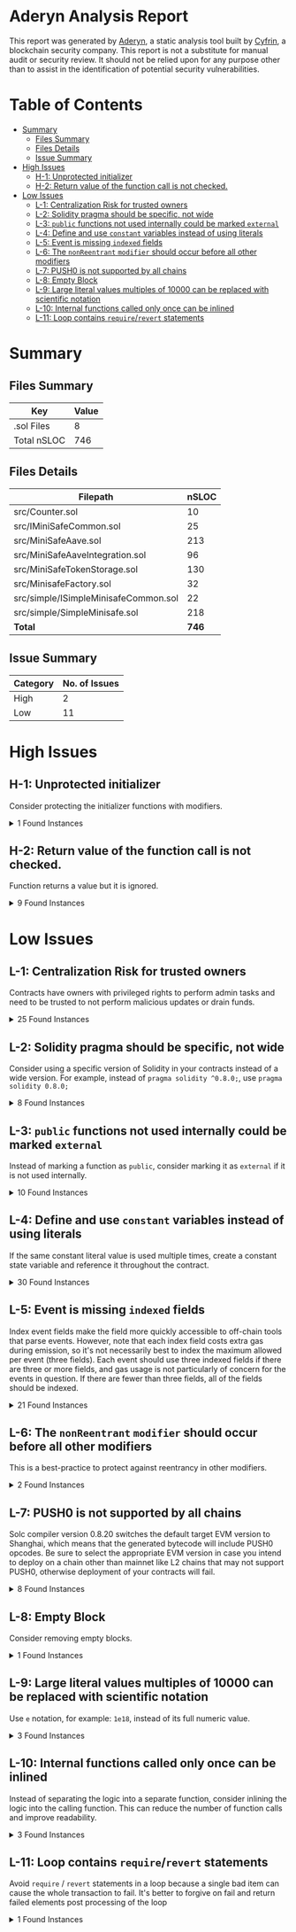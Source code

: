 # Aderyn Analysis Report

This report was generated by [Aderyn](https://github.com/Cyfrin/aderyn), a static analysis tool built by [Cyfrin](https://cyfrin.io), a blockchain security company. This report is not a substitute for manual audit or security review. It should not be relied upon for any purpose other than to assist in the identification of potential security vulnerabilities.
# Table of Contents

- [Summary](#summary)
  - [Files Summary](#files-summary)
  - [Files Details](#files-details)
  - [Issue Summary](#issue-summary)
- [High Issues](#high-issues)
  - [H-1: Unprotected initializer](#h-1-unprotected-initializer)
  - [H-2: Return value of the function call is not checked.](#h-2-return-value-of-the-function-call-is-not-checked)
- [Low Issues](#low-issues)
  - [L-1: Centralization Risk for trusted owners](#l-1-centralization-risk-for-trusted-owners)
  - [L-2: Solidity pragma should be specific, not wide](#l-2-solidity-pragma-should-be-specific-not-wide)
  - [L-3: `public` functions not used internally could be marked `external`](#l-3-public-functions-not-used-internally-could-be-marked-external)
  - [L-4: Define and use `constant` variables instead of using literals](#l-4-define-and-use-constant-variables-instead-of-using-literals)
  - [L-5: Event is missing `indexed` fields](#l-5-event-is-missing-indexed-fields)
  - [L-6: The `nonReentrant` `modifier` should occur before all other modifiers](#l-6-the-nonreentrant-modifier-should-occur-before-all-other-modifiers)
  - [L-7: PUSH0 is not supported by all chains](#l-7-push0-is-not-supported-by-all-chains)
  - [L-8: Empty Block](#l-8-empty-block)
  - [L-9: Large literal values multiples of 10000 can be replaced with scientific notation](#l-9-large-literal-values-multiples-of-10000-can-be-replaced-with-scientific-notation)
  - [L-10: Internal functions called only once can be inlined](#l-10-internal-functions-called-only-once-can-be-inlined)
  - [L-11: Loop contains `require`/`revert` statements](#l-11-loop-contains-requirerevert-statements)


# Summary

## Files Summary

| Key | Value |
| --- | --- |
| .sol Files | 8 |
| Total nSLOC | 746 |


## Files Details

| Filepath | nSLOC |
| --- | --- |
| src/Counter.sol | 10 |
| src/IMiniSafeCommon.sol | 25 |
| src/MiniSafeAave.sol | 213 |
| src/MiniSafeAaveIntegration.sol | 96 |
| src/MiniSafeTokenStorage.sol | 130 |
| src/MinisafeFactory.sol | 32 |
| src/simple/ISimpleMinisafeCommon.sol | 22 |
| src/simple/SimpleMinisafe.sol | 218 |
| **Total** | **746** |


## Issue Summary

| Category | No. of Issues |
| --- | --- |
| High | 2 |
| Low | 11 |


# High Issues

## H-1: Unprotected initializer

Consider protecting the initializer functions with modifiers.

<details><summary>1 Found Instances</summary>


- Found in src/MiniSafeAaveIntegration.sol [Line: 50](src/MiniSafeAaveIntegration.sol#L50)

	```solidity
	function initializeBaseTokens() internal {
	```

</details>



## H-2: Return value of the function call is not checked.

Function returns a value but it is ignored.

<details><summary>9 Found Instances</summary>


- Found in src/MiniSafeAave.sol [Line: 157](src/MiniSafeAave.sol#L157)

	```solidity
	        tokenStorage.updateUserTokenShare(user, tokenAddress, shareAmount, isDeposit);
	```

- Found in src/MiniSafeAave.sol [Line: 183](src/MiniSafeAave.sol#L183)

	```solidity
	            tokenStorage.addUserIncentives(upliner, uplinerReward);
	```

- Found in src/MiniSafeAave.sol [Line: 206](src/MiniSafeAave.sol#L206)

	```solidity
	        aaveIntegration.withdrawFromAave(tokenAddress, amount, msg.sender);
	```

- Found in src/MiniSafeAave.sol [Line: 323](src/MiniSafeAave.sol#L323)

	```solidity
	        aaveIntegration.withdrawFromAave(tokenAddress, userShare, msg.sender);
	```

- Found in src/MiniSafeAave.sol [Line: 329](src/MiniSafeAave.sol#L329)

	```solidity
	        tokenStorage.removeUserIncentives(msg.sender, MIN_TOKENS_FOR_TIMELOCK_BREAK);
	```

- Found in src/MiniSafeAaveIntegration.sol [Line: 55](src/MiniSafeAaveIntegration.sol#L55)

	```solidity
	            tokenStorage.addSupportedToken(tokenStorage.CUSD_TOKEN_ADDRESS(), cUsdATokenAddress);
	```

- Found in src/simple/SimpleMinisafe.sol [Line: 305](src/simple/SimpleMinisafe.sol#L305)

	```solidity
	        updateUserTokenShare(msg.sender, tokenAddress, amount, true);
	```

- Found in src/simple/SimpleMinisafe.sol [Line: 337](src/simple/SimpleMinisafe.sol#L337)

	```solidity
	        updateUserTokenShare(msg.sender, tokenAddress, amount, false);
	```

- Found in src/simple/SimpleMinisafe.sol [Line: 374](src/simple/SimpleMinisafe.sol#L374)

	```solidity
	        updateUserTokenShare(msg.sender, tokenAddress, amount, false);
	```

</details>



# Low Issues

## L-1: Centralization Risk for trusted owners

Contracts have owners with privileged rights to perform admin tasks and need to be trusted to not perform malicious updates or drain funds.

<details><summary>25 Found Instances</summary>


- Found in src/MiniSafeAave.sol [Line: 249](src/MiniSafeAave.sol#L249)

	```solidity
	    function triggerCircuitBreaker(string memory reason) external onlyOwner {
	```

- Found in src/MiniSafeAave.sol [Line: 256](src/MiniSafeAave.sol#L256)

	```solidity
	    function resumeOperations() external onlyOwner whenPaused {
	```

- Found in src/MiniSafeAave.sol [Line: 340](src/MiniSafeAave.sol#L340)

	```solidity
	    function initiateEmergencyWithdrawal() external onlyOwner {
	```

- Found in src/MiniSafeAave.sol [Line: 348](src/MiniSafeAave.sol#L348)

	```solidity
	    function cancelEmergencyWithdrawal() external onlyOwner {
	```

- Found in src/MiniSafeAave.sol [Line: 360](src/MiniSafeAave.sol#L360)

	```solidity
	        onlyOwner 
	```

- Found in src/MiniSafeAave.sol [Line: 394](src/MiniSafeAave.sol#L394)

	```solidity
	    ) external onlyOwner {
	```

- Found in src/MiniSafeAave.sol [Line: 414](src/MiniSafeAave.sol#L414)

	```solidity
	    function addSupportedToken(address tokenAddress) external onlyOwner returns (bool) {
	```

- Found in src/MiniSafeAave.sol [Line: 431](src/MiniSafeAave.sol#L431)

	```solidity
	    function transferAllOwnership(address newOwner) external onlyOwner {
	```

- Found in src/MiniSafeAaveIntegration.sol [Line: 20](src/MiniSafeAaveIntegration.sol#L20)

	```solidity
	contract MiniSafeAaveIntegration is Ownable, IMiniSafeCommon {
	```

- Found in src/MiniSafeAaveIntegration.sol [Line: 66](src/MiniSafeAaveIntegration.sol#L66)

	```solidity
	    function updateAavePool(address newPoolAddress) external onlyOwner {
	```

- Found in src/MiniSafeAaveIntegration.sol [Line: 81](src/MiniSafeAaveIntegration.sol#L81)

	```solidity
	    function addSupportedToken(address tokenAddress) external onlyOwner returns (bool success) {
	```

- Found in src/MiniSafeAaveIntegration.sol [Line: 155](src/MiniSafeAaveIntegration.sol#L155)

	```solidity
	        onlyOwner 
	```

- Found in src/MiniSafeTokenStorage.sol [Line: 12](src/MiniSafeTokenStorage.sol#L12)

	```solidity
	contract MiniSafeTokenStorage is Ownable, Pausable, IMiniSafeCommon {
	```

- Found in src/MiniSafeTokenStorage.sol [Line: 84](src/MiniSafeTokenStorage.sol#L84)

	```solidity
	    function addSupportedToken(address tokenAddress, address aTokenAddress) external onlyOwner returns (bool success) {
	```

- Found in src/MiniSafeTokenStorage.sol [Line: 103](src/MiniSafeTokenStorage.sol#L103)

	```solidity
	    function removeSupportedToken(address tokenAddress) external onlyOwner returns (bool success) {
	```

- Found in src/MiniSafeTokenStorage.sol [Line: 253](src/MiniSafeTokenStorage.sol#L253)

	```solidity
	    function setManagerAuthorization(address manager, bool status) external onlyOwner {
	```

- Found in src/simple/SimpleMinisafe.sol [Line: 17](src/simple/SimpleMinisafe.sol#L17)

	```solidity
	contract SimpleMinisafe is ERC20, Ownable, Pausable, ReentrancyGuard, ISimpleMinisafeCommon {
	```

- Found in src/simple/SimpleMinisafe.sol [Line: 95](src/simple/SimpleMinisafe.sol#L95)

	```solidity
	    function addSupportedToken(address tokenAddress) external onlyOwner returns (bool success) {
	```

- Found in src/simple/SimpleMinisafe.sol [Line: 112](src/simple/SimpleMinisafe.sol#L112)

	```solidity
	    function removeSupportedToken(address tokenAddress) external onlyOwner returns (bool success) {
	```

- Found in src/simple/SimpleMinisafe.sol [Line: 235](src/simple/SimpleMinisafe.sol#L235)

	```solidity
	    function setManagerAuthorization(address manager, bool status) external onlyOwner {
	```

- Found in src/simple/SimpleMinisafe.sol [Line: 402](src/simple/SimpleMinisafe.sol#L402)

	```solidity
	    function initiateEmergencyWithdrawal(uint256 delay) external onlyOwner {
	```

- Found in src/simple/SimpleMinisafe.sol [Line: 414](src/simple/SimpleMinisafe.sol#L414)

	```solidity
	    function cancelEmergencyWithdrawal() external onlyOwner {
	```

- Found in src/simple/SimpleMinisafe.sol [Line: 433](src/simple/SimpleMinisafe.sol#L433)

	```solidity
	    ) external onlyOwner returns (uint256) {
	```

- Found in src/simple/SimpleMinisafe.sol [Line: 457](src/simple/SimpleMinisafe.sol#L457)

	```solidity
	    function triggerCircuitBreaker(string memory reason) external onlyOwner {
	```

- Found in src/simple/SimpleMinisafe.sol [Line: 466](src/simple/SimpleMinisafe.sol#L466)

	```solidity
	    function resumeAfterCircuitBreaker() external onlyOwner {
	```

</details>



## L-2: Solidity pragma should be specific, not wide

Consider using a specific version of Solidity in your contracts instead of a wide version. For example, instead of `pragma solidity ^0.8.0;`, use `pragma solidity 0.8.0;`

<details><summary>8 Found Instances</summary>


- Found in src/Counter.sol [Line: 2](src/Counter.sol#L2)

	```solidity
	pragma solidity ^0.8.13;
	```

- Found in src/IMiniSafeCommon.sol [Line: 2](src/IMiniSafeCommon.sol#L2)

	```solidity
	pragma solidity ^0.8.29;
	```

- Found in src/MiniSafeAave.sol [Line: 2](src/MiniSafeAave.sol#L2)

	```solidity
	pragma solidity ^0.8.29;
	```

- Found in src/MiniSafeAaveIntegration.sol [Line: 2](src/MiniSafeAaveIntegration.sol#L2)

	```solidity
	pragma solidity ^0.8.29;
	```

- Found in src/MiniSafeTokenStorage.sol [Line: 2](src/MiniSafeTokenStorage.sol#L2)

	```solidity
	pragma solidity ^0.8.29;
	```

- Found in src/MinisafeFactory.sol [Line: 2](src/MinisafeFactory.sol#L2)

	```solidity
	pragma solidity ^0.8.29;
	```

- Found in src/simple/ISimpleMinisafeCommon.sol [Line: 2](src/simple/ISimpleMinisafeCommon.sol#L2)

	```solidity
	pragma solidity ^0.8.29;
	```

- Found in src/simple/SimpleMinisafe.sol [Line: 2](src/simple/SimpleMinisafe.sol#L2)

	```solidity
	pragma solidity ^0.8.29;
	```

</details>



## L-3: `public` functions not used internally could be marked `external`

Instead of marking a function as `public`, consider marking it as `external` if it is not used internally.

<details><summary>10 Found Instances</summary>


- Found in src/Counter.sol [Line: 7](src/Counter.sol#L7)

	```solidity
	    function setNumber(uint256 newNumber) public {
	```

- Found in src/Counter.sol [Line: 11](src/Counter.sol#L11)

	```solidity
	    function increment() public {
	```

- Found in src/MiniSafeAave.sol [Line: 86](src/MiniSafeAave.sol#L86)

	```solidity
	    function setUpliner(address upliner) public whenNotPaused {
	```

- Found in src/MiniSafeAave.sol [Line: 116](src/MiniSafeAave.sol#L116)

	```solidity
	    function deposit(address tokenAddress, uint256 amount) public nonReentrant whenNotPaused {
	```

- Found in src/MiniSafeAave.sol [Line: 405](src/MiniSafeAave.sol#L405)

	```solidity
	    function getBalance(address account, address tokenAddress) public view returns (uint256) {
	```

- Found in src/MiniSafeTokenStorage.sol [Line: 226](src/MiniSafeTokenStorage.sol#L226)

	```solidity
	    function getUserTokenShare(address account, address tokenAddress) public view onlyValidToken(tokenAddress) returns (uint256) {
	```

- Found in src/MiniSafeTokenStorage.sol [Line: 235](src/MiniSafeTokenStorage.sol#L235)

	```solidity
	    function getUserIncentiveBalance(address account) public view returns (uint256) {
	```

- Found in src/MiniSafeTokenStorage.sol [Line: 244](src/MiniSafeTokenStorage.sol#L244)

	```solidity
	    function getUserDepositTime(address account) public view returns (uint256) {
	```

- Found in src/simple/SimpleMinisafe.sol [Line: 217](src/simple/SimpleMinisafe.sol#L217)

	```solidity
	    function getUserIncentiveBalance(address account) public view returns (uint256) {
	```

- Found in src/simple/SimpleMinisafe.sol [Line: 226](src/simple/SimpleMinisafe.sol#L226)

	```solidity
	    function getUserDepositTime(address account) public view returns (uint256) {
	```

</details>



## L-4: Define and use `constant` variables instead of using literals

If the same constant literal value is used multiple times, create a constant state variable and reference it throughout the contract.

<details><summary>30 Found Instances</summary>


- Found in src/MiniSafeAave.sol [Line: 73](src/MiniSafeAave.sol#L73)

	```solidity
	        timeBetweenWithdrawalsThreshold = 5 minutes;
	```

- Found in src/MiniSafeAave.sol [Line: 76](src/MiniSafeAave.sol#L76)

	```solidity
	        _mint(address(this), 5000000 * 1e18);
	```

- Found in src/MiniSafeAave.sol [Line: 94](src/MiniSafeAave.sol#L94)

	```solidity
	        uint256 maxChainDepth = 10; // Limit the depth to prevent gas limit issues
	```

- Found in src/MiniSafeAave.sol [Line: 133](src/MiniSafeAave.sol#L133)

	```solidity
	        uint256 incentiveAmount = (amount * 1e18) / (100 * 1e18) + 1; // 1% of deposit amount + 1 base token
	```

- Found in src/MiniSafeAave.sol [Line: 134](src/MiniSafeAave.sol#L134)

	```solidity
	        incentiveAmount = incentiveAmount > 10 ? 10 : incentiveAmount; // Cap at 10 tokens per deposit
	```

- Found in src/MiniSafeAave.sol [Line: 174](src/MiniSafeAave.sol#L174)

	```solidity
	            uint256 uplinerReward = (amount * REFERRAL_REWARD_PERCENT) / 100;
	```

- Found in src/MiniSafeAave.sol [Line: 288](src/MiniSafeAave.sol#L288)

	```solidity
	        uint256 era = z / 146097;
	```

- Found in src/MiniSafeAave.sol [Line: 289](src/MiniSafeAave.sol#L289)

	```solidity
	        uint256 doe = z - era * 146097;
	```

- Found in src/MiniSafeAave.sol [Line: 290](src/MiniSafeAave.sol#L290)

	```solidity
	        uint256 yoe = (doe - doe / 1460 + doe / 36524 - doe / 146096) / 365;
	```

- Found in src/MiniSafeAave.sol [Line: 292](src/MiniSafeAave.sol#L292)

	```solidity
	        uint256 doy = doe - (365 * yoe + yoe / 4 - yoe / 100);
	```

- Found in src/MiniSafeAave.sol [Line: 293](src/MiniSafeAave.sol#L293)

	```solidity
	        uint256 mp = (5 * doy + 2) / 153;
	```

- Found in src/MiniSafeAave.sol [Line: 294](src/MiniSafeAave.sol#L294)

	```solidity
	        day = doy - (153 * mp + 2) / 5 + 1;
	```

- Found in src/MiniSafeAave.sol [Line: 295](src/MiniSafeAave.sol#L295)

	```solidity
	        month = mp < 10 ? mp + 3 : mp - 9;
	```

- Found in src/simple/SimpleMinisafe.sol [Line: 55](src/simple/SimpleMinisafe.sol#L55)

	```solidity
	        _mint(address(this), 21000000 * 1e18);
	```

- Found in src/simple/SimpleMinisafe.sol [Line: 269](src/simple/SimpleMinisafe.sol#L269)

	```solidity
	        uint256 amount = 1 * 1e18; // 1MST tokens
	```

- Found in src/simple/SimpleMinisafe.sol [Line: 270](src/simple/SimpleMinisafe.sol#L270)

	```solidity
	        require(userBalance.tokenIncentive + amount <= 40 * 1e18, "Incentive limit exceeded"); 
	```

- Found in src/simple/SimpleMinisafe.sol [Line: 287](src/simple/SimpleMinisafe.sol#L287)

	```solidity
	        uint256 currentDay = (block.timestamp / 1 days) % 30;
	```

- Found in src/simple/SimpleMinisafe.sol [Line: 288](src/simple/SimpleMinisafe.sol#L288)

	```solidity
	        return currentDay >= 28 && currentDay < 30;
	```

- Found in src/simple/SimpleMinisafe.sol [Line: 310](src/simple/SimpleMinisafe.sol#L310)

	```solidity
	            uint256 incentiveAmount = (amount * incentivePercentage) / 100;
	```

- Found in src/simple/SimpleMinisafe.sol [Line: 364](src/simple/SimpleMinisafe.sol#L364)

	```solidity
	        uint256 fee = (amount * incentivePercentage) / 100;
	```

- Found in src/simple/SimpleMinisafe.sol [Line: 368](src/simple/SimpleMinisafe.sol#L368)

	```solidity
	        require(balanceOf(msg.sender) >= 15 * 1e18, "Insufficient MST balance for fee");
	```

- Found in src/simple/SimpleMinisafe.sol [Line: 369](src/simple/SimpleMinisafe.sol#L369)

	```solidity
	        _burn(msg.sender, 15 * 1e18); 
	```

</details>



## L-5: Event is missing `indexed` fields

Index event fields make the field more quickly accessible to off-chain tools that parse events. However, note that each index field costs extra gas during emission, so it's not necessarily best to index the maximum allowed per event (three fields). Each event should use three indexed fields if there are three or more fields, and gas usage is not particularly of concern for the events in question. If there are fewer than three fields, all of the fields should be indexed.

<details><summary>21 Found Instances</summary>


- Found in src/IMiniSafeCommon.sol [Line: 20](src/IMiniSafeCommon.sol#L20)

	```solidity
	    event Deposited(address indexed depositor, uint256 amount, address indexed token, uint256 sharesReceived);
	```

- Found in src/IMiniSafeCommon.sol [Line: 21](src/IMiniSafeCommon.sol#L21)

	```solidity
	    event Withdrawn(address indexed withdrawer, uint256 amount, address indexed token, uint256 sharesRedeemed);
	```

- Found in src/IMiniSafeCommon.sol [Line: 22](src/IMiniSafeCommon.sol#L22)

	```solidity
	    event TimelockBroken(address indexed breaker, uint256 amount, address indexed token);
	```

- Found in src/IMiniSafeCommon.sol [Line: 24](src/IMiniSafeCommon.sol#L24)

	```solidity
	    event RewardDistributed(address indexed upliner, address indexed depositor, uint256 amount);
	```

- Found in src/IMiniSafeCommon.sol [Line: 25](src/IMiniSafeCommon.sol#L25)

	```solidity
	    event EmergencyWithdrawalInitiated(address indexed by, uint256 availableAt);
	```

- Found in src/IMiniSafeCommon.sol [Line: 27](src/IMiniSafeCommon.sol#L27)

	```solidity
	    event EmergencyWithdrawalExecuted(address indexed by, address indexed token, uint256 amount);
	```

- Found in src/IMiniSafeCommon.sol [Line: 28](src/IMiniSafeCommon.sol#L28)

	```solidity
	    event CircuitBreakerTriggered(address indexed by, string reason);
	```

- Found in src/IMiniSafeCommon.sol [Line: 33](src/IMiniSafeCommon.sol#L33)

	```solidity
	    event UserBalanceUpdated(address indexed user, address indexed token, uint256 amount, bool isDeposit);
	```

- Found in src/IMiniSafeCommon.sol [Line: 34](src/IMiniSafeCommon.sol#L34)

	```solidity
	    event ManagerAuthorized(address indexed manager, bool status);
	```

- Found in src/IMiniSafeCommon.sol [Line: 38](src/IMiniSafeCommon.sol#L38)

	```solidity
	    event DepositedToAave(address indexed token, uint256 amount);
	```

- Found in src/IMiniSafeCommon.sol [Line: 39](src/IMiniSafeCommon.sol#L39)

	```solidity
	    event WithdrawnFromAave(address indexed token, uint256 amount);
	```

- Found in src/MinisafeFactory.sol [Line: 16](src/MinisafeFactory.sol#L16)

	```solidity
	    event MiniSafeDeployed(
	```

- Found in src/simple/ISimpleMinisafeCommon.sol [Line: 28](src/simple/ISimpleMinisafeCommon.sol#L28)

	```solidity
	    event UserBalanceUpdated(address indexed user, address indexed token, uint256 amount, bool isDeposit);
	```

- Found in src/simple/ISimpleMinisafeCommon.sol [Line: 29](src/simple/ISimpleMinisafeCommon.sol#L29)

	```solidity
	    event ManagerAuthorized(address indexed manager, bool status);
	```

- Found in src/simple/ISimpleMinisafeCommon.sol [Line: 31](src/simple/ISimpleMinisafeCommon.sol#L31)

	```solidity
	    event Deposited(address indexed depositor, uint256 amount, address indexed token);
	```

- Found in src/simple/ISimpleMinisafeCommon.sol [Line: 32](src/simple/ISimpleMinisafeCommon.sol#L32)

	```solidity
	    event Withdrawn(address indexed withdrawer, uint256 amount, address indexed token);
	```

- Found in src/simple/ISimpleMinisafeCommon.sol [Line: 33](src/simple/ISimpleMinisafeCommon.sol#L33)

	```solidity
	    event TimelockBroken(address indexed breaker, uint256 amount, address indexed token);
	```

- Found in src/simple/ISimpleMinisafeCommon.sol [Line: 35](src/simple/ISimpleMinisafeCommon.sol#L35)

	```solidity
	    event RewardDistributed(address indexed upliner, address indexed depositor, uint256 amount);
	```

- Found in src/simple/ISimpleMinisafeCommon.sol [Line: 36](src/simple/ISimpleMinisafeCommon.sol#L36)

	```solidity
	    event EmergencyWithdrawalInitiated(address indexed by, uint256 availableAt);
	```

- Found in src/simple/ISimpleMinisafeCommon.sol [Line: 38](src/simple/ISimpleMinisafeCommon.sol#L38)

	```solidity
	    event EmergencyWithdrawalExecuted(address indexed by, address indexed token, uint256 amount);
	```

- Found in src/simple/ISimpleMinisafeCommon.sol [Line: 39](src/simple/ISimpleMinisafeCommon.sol#L39)

	```solidity
	    event CircuitBreakerTriggered(address indexed by, string reason);
	```

</details>



## L-6: The `nonReentrant` `modifier` should occur before all other modifiers

This is a best-practice to protect against reentrancy in other modifiers.

<details><summary>2 Found Instances</summary>


- Found in src/simple/SimpleMinisafe.sol [Line: 326](src/simple/SimpleMinisafe.sol#L326)

	```solidity
	    function withdraw(address tokenAddress, uint256 amount) external whenNotPaused nonReentrant  returns (uint256) {
	```

- Found in src/simple/SimpleMinisafe.sol [Line: 353](src/simple/SimpleMinisafe.sol#L353)

	```solidity
	    function breakTimelock(address tokenAddress, uint256 amount) external whenNotPaused nonReentrant returns (uint256) {
	```

</details>



## L-7: PUSH0 is not supported by all chains

Solc compiler version 0.8.20 switches the default target EVM version to Shanghai, which means that the generated bytecode will include PUSH0 opcodes. Be sure to select the appropriate EVM version in case you intend to deploy on a chain other than mainnet like L2 chains that may not support PUSH0, otherwise deployment of your contracts will fail.

<details><summary>8 Found Instances</summary>


- Found in src/Counter.sol [Line: 2](src/Counter.sol#L2)

	```solidity
	pragma solidity ^0.8.13;
	```

- Found in src/IMiniSafeCommon.sol [Line: 2](src/IMiniSafeCommon.sol#L2)

	```solidity
	pragma solidity ^0.8.29;
	```

- Found in src/MiniSafeAave.sol [Line: 2](src/MiniSafeAave.sol#L2)

	```solidity
	pragma solidity ^0.8.29;
	```

- Found in src/MiniSafeAaveIntegration.sol [Line: 2](src/MiniSafeAaveIntegration.sol#L2)

	```solidity
	pragma solidity ^0.8.29;
	```

- Found in src/MiniSafeTokenStorage.sol [Line: 2](src/MiniSafeTokenStorage.sol#L2)

	```solidity
	pragma solidity ^0.8.29;
	```

- Found in src/MinisafeFactory.sol [Line: 2](src/MinisafeFactory.sol#L2)

	```solidity
	pragma solidity ^0.8.29;
	```

- Found in src/simple/ISimpleMinisafeCommon.sol [Line: 2](src/simple/ISimpleMinisafeCommon.sol#L2)

	```solidity
	pragma solidity ^0.8.29;
	```

- Found in src/simple/SimpleMinisafe.sol [Line: 2](src/simple/SimpleMinisafe.sol#L2)

	```solidity
	pragma solidity ^0.8.29;
	```

</details>



## L-8: Empty Block

Consider removing empty blocks.

<details><summary>1 Found Instances</summary>


- Found in src/MiniSafeAave.sol [Line: 155](src/MiniSafeAave.sol#L155)

	```solidity
	    function updateUserBalance(address user, address tokenAddress, uint256 shareAmount, bool isDeposit) internal {
	```

</details>



## L-9: Large literal values multiples of 10000 can be replaced with scientific notation

Use `e` notation, for example: `1e18`, instead of its full numeric value.

<details><summary>3 Found Instances</summary>


- Found in src/MiniSafeAave.sol [Line: 30](src/MiniSafeAave.sol#L30)

	```solidity
	    uint256 public constant MAX_SUPPLY = 21000000 * 1e18;
	```

- Found in src/MiniSafeAave.sol [Line: 76](src/MiniSafeAave.sol#L76)

	```solidity
	        _mint(address(this), 5000000 * 1e18);
	```

- Found in src/simple/SimpleMinisafe.sol [Line: 55](src/simple/SimpleMinisafe.sol#L55)

	```solidity
	        _mint(address(this), 21000000 * 1e18);
	```

</details>



## L-10: Internal functions called only once can be inlined

Instead of separating the logic into a separate function, consider inlining the logic into the calling function. This can reduce the number of function calls and improve readability.

<details><summary>3 Found Instances</summary>


- Found in src/MiniSafeAave.sol [Line: 171](src/MiniSafeAave.sol#L171)

	```solidity
	    function distributeReferralReward(address depositor, uint256 amount) internal {
	```

- Found in src/MiniSafeAaveIntegration.sol [Line: 50](src/MiniSafeAaveIntegration.sol#L50)

	```solidity
	function initializeBaseTokens() internal {
	```

- Found in src/simple/SimpleMinisafe.sol [Line: 265](src/simple/SimpleMinisafe.sol#L265)

	```solidity
	    function addUserIncentives() internal {
	```

</details>



## L-11: Loop contains `require`/`revert` statements

Avoid `require` / `revert` statements in a loop because a single bad item can cause the whole transaction to fail. It's better to forgive on fail and return failed elements post processing of the loop

<details><summary>1 Found Instances</summary>


- Found in src/MiniSafeAave.sol [Line: 96](src/MiniSafeAave.sol#L96)

	```solidity
	        while (currentUpliner != address(0) && chainDepth < maxChainDepth) {
	```

</details>



